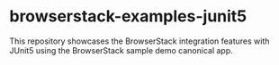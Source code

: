 # browserstack-examples-junit5

This repository showcases the BrowserStack integration features with JUnit5 using the BrowserStack sample demo canonical
app.
